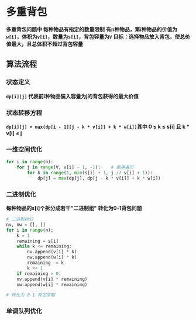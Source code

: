 # 多重背包

**多重背包问题中 每种物品有指定的数量限制**
**有n种物品，第i种物品的价值为`w[i]`，体积为`v[i]`，数量为`s[i]`，背包容量为`V`**
**目标：选择物品放入背包，使总价值最大，且总体积不超过背包容量**

## 算法流程

### 状态定义

**`dp[i][j]` 代表前i种物品装入容量为j的背包获得的最大价值**

### 状态转移方程

**`dp[i][j] = max(dp[i - 1][j - k * v[i]] + k * w[i])`其中 0 ≤ k ≤ s[i] 且 k * v[i] ≤ j**

### 一维空间优化

```python
for i in range(n):
    for j in range(V, v[i] - 1, -1):    # 倒序遍历
        for k in range(1, min(s[i] + 1, j // v[i] + 1)):
            dp[j] = max(dp[j], dp[j - k * v[i]] + k * w[i])
```

### 二进制优化

**每种物品的s[i]个拆分成若干"二进制组" 转化为0-1背包问题**

```python
# 二进制拆分
nv, nw = [], []
for i in range(n):
    k = 1
    remaining = s[i]
    while k <= remaining:
        nv.append(v[i] * k)
        nw.append(w[i] * k)
        remaining -= k
        k << 1
    if remaining > 0:
    nv.append(v[i] * remaining)
    nw.append(w[i] * remaining)

# 转化为 0-1 背包求解
```

### 单调队列优化
